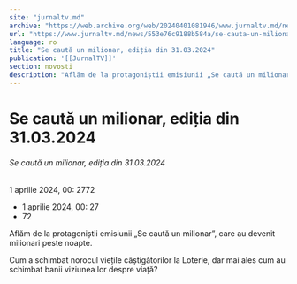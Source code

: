 ```yaml
---
site: "jurnaltv.md"
archive: "https://web.archive.org/web/20240401081946/www.jurnaltv.md/news/553e76c9188b584a/se-cauta-un-milionar-editia-din-31-03-2024.html"
url: "https://www.jurnaltv.md/news/553e76c9188b584a/se-cauta-un-milionar-editia-din-31-03-2024.html"
language: ro
title: "Se caută un milionar, ediția din 31.03.2024"
publication: '[[JurnalTV]]'
section: novosti
description: "Aflăm de la protagoniștii emisiunii „Se caută un milionar”, care au devenit milionari peste noapte."
---
```


# Se caută un milionar, ediția din 31.03.2024

###### Se caută un milionar, ediția din 31.03.2024

1 aprilie 2024, 00: 2772

- 1 aprilie 2024, 00: 27
- 72

Aflăm de la protagoniștii emisiunii „Se caută un milionar”, care au devenit milionari peste noapte.

Cum a schimbat norocul viețile câștigătorilor la Loterie, dar mai ales cum au schimbat banii viziunea lor despre viață?